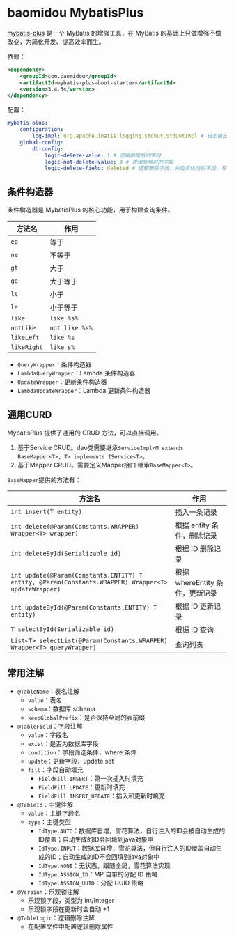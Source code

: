 # baomidou MybatisPlus

[mybatis-plus](https://github.com/baomidou/mybatis-plus) 是一个 MyBatis 的增强工具，在 MyBatis 的基础上只做增强不做改变，为简化开发、提高效率而生。

依赖：

```xml
<dependency>
    <groupId>com.baomidou</groupId>
    <artifactId>mybatis-plus-boot-starter</artifactId>
    <version>3.4.3</version>
</dependency>
```

配置：

```yaml
mybatis-plus:
    configuration:
        log-impl: org.apache.ibatis.logging.stdout.StdOutImpl # 日志输出
    global-config:
        db-config:
            logic-delete-value: 1 # 逻辑删除后的字段
            logic-not-delete-value: 0 # 逻辑删除前的字段
            logic-delete-field: deleted # 逻辑删除字段，对应实体类的字段，写了这个实体类就不用写逻辑删除注解
```

## 条件构造器

条件构造器是 MybatisPlus 的核心功能，用于构建查询条件。

| 方法名 | 作用 |
| --- | --- |
| `eq` | 等于 |
| `ne` | 不等于 |
| `gt` | 大于 |
| `ge` | 大于等于 |
| `lt` | 小于 |
| `le` | 小于等于 |
| `like` | `like %s%` |
| `notLike` | `not like %s%` |
| `likeLeft` | `like %s` |
| `likeRight` | `like s%` |

- `QueryWrapper`：条件构造器
- `LambdaQueryWrapper`：Lambda 条件构造器
- `UpdateWrapper`：更新条件构造器
- `LambdaUpdateWrapper`：Lambda 更新条件构造器

## 通用CURD

MybatisPlus 提供了通用的 CRUD 方法，可以直接调用。

1. 基于Service CRUD。dao类需要继承`ServiceImpl<M extends BaseMapper<T>, T> implements IService<T>`。
2. 基于Mapper CRUD。需要定义Mapper接口 继承`BaseMapper<T>`。

`BaseMapper`提供的方法有：

| 方法名 | 作用 |
| --- | --- |
| `int insert(T entity)` | 插入一条记录 |
| `int delete(@Param(Constants.WRAPPER) Wrapper<T> wrapper)` | 根据 entity 条件，删除记录 |
| `int deleteById(Serializable id)` | 根据 ID 删除记录 |
| `int update(@Param(Constants.ENTITY) T entity, @Param(Constants.WRAPPER) Wrapper<T> updateWrapper)` | 根据 whereEntity 条件，更新记录 |
| `int updateById(@Param(Constants.ENTITY) T entity)` | 根据 ID 更新记录 |
| `T selectById(Serializable id)` | 根据 ID 查询 |
| `List<T> selectList(@Param(Constants.WRAPPER) Wrapper<T> queryWrapper)` | 查询列表 |

## 常用注解

- `@TableName`：表名注解
  - `value`：表名
  - `schema`：数据库 schema
  - `keepGlobalPrefix`：是否保持全局的表前缀
- `@TableField`：字段注解
  - `value`：字段名
  - `exist`：是否为数据库字段
  - `condition`：字段筛选条件，where 条件
  - `update`：更新字段，update set
  - `fill`：字段自动填充
    - `FieldFill.INSERT`：第一次插入时填充
    - `FieldFill.UPDATE`：更新时填充
    - `FieldFill.INSERT_UPDATE`：插入和更新时填充
- `@TableId`：主键注解
  - `value`：主键字段名
  - `type`：主键类型
    - `IdType.AUTO`：数据库自增，雪花算法，自行注入的ID会被自动生成的ID覆盖；自动生成的ID会回填到java对象中
    - `IdType.INPUT`：数据库自增，雪花算法，但自行注入的ID覆盖自动生成的ID；自动生成的ID不会回填到java对象中
    - `IdType.NONE`：无状态，跟随全局，雪花算法实现
    - `IdType.ASSIGN_ID`：MP 自带的分配 ID 策略
    - `IdType.ASSIGN_UUID`：分配 UUID 策略
- `@Version`：乐观锁注解
  - 乐观锁字段，类型为 int/Integer
  - 乐观锁字段在更新时会自动 +1
- `@TableLogic`：逻辑删除注解
  - 在配置文件中配置逻辑删除属性
